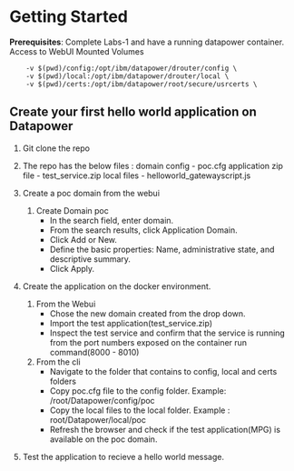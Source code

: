 # Getting Started

**Prerequisites**:
Complete Labs-1 and have a running datapower container.
Access to WebUI
Mounted Volumes

```docker
    -v $(pwd)/config:/opt/ibm/datapower/drouter/config \
    -v $(pwd)/local:/opt/ibm/datapower/drouter/local \
    -v $(pwd)/certs:/opt/ibm/datapower/root/secure/usrcerts \
```

## Create your first hello world application on Datapower

1. Git clone the repo

2. The repo has the below files :
domain config - poc.cfg
application zip file - test_service.zip
local files - helloworld_gatewayscript.js

3. Create a poc domain from the webui
    1. Create Domain poc
        - In the search field, enter domain.
        - From the search results, click Application Domain.
        - Click Add or New.
        - Define the basic properties: Name, administrative state, and descriptive summary.
        - Click Apply.

4. Create the application on the docker environment.
    1. From the Webui
        - Chose the new domain created from the drop down.
        - Import the test application(test_service.zip)
        - Inspect the test service and confirm that the service is running from the port numbers exposed on the container run command(8000 - 8010)
    2. From the cli
        - Navigate to the folder that contains to config, local and certs folders
        - Copy poc.cfg file to the config folder.
            Example: /root/Datapower/config/poc
        - Copy the local files to the local folder.
            Example : root/Datapower/local/poc
        - Refresh the browser and check if the test application(MPG) is available on the poc domain.
        
5. Test the application to recieve a hello world message.
